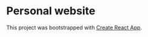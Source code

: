 # Personal website


This project was bootstrapped with [Create React App](https://github.com/facebook/create-react-app).